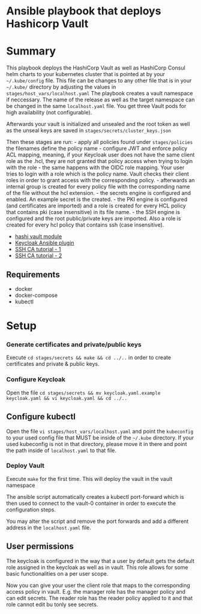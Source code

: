# Ansible playbook that deploys Hashicorp Vault

# Summary

This playbook deploys the HashiCorp Vault as well as HashiCorp Consul helm charts to your kubernetes cluster that is pointed at by your `~/.kube/config` file.
This file can be changes to any other file that is in your `~/.kube/` directory by adjusting the values in `stages/host_vars/localhost.yaml`
The playbook creates a vault namespace if neccessary.
The name of the release as well as the target namespace can be changed in the same `localhost.yaml` file.
You get three Vault pods for high availability (not configurable).

Afterwards your vault is initialized and unsealed and the root token as well as the unseal keys are saved in `stages/secrets/cluster_keys.json`

Then these stages are run:
    - apply all policies found under `stages/policies` the filenames define the policy name
    - configure JWT and enforce policy ACL mapping, meaning, if your Keycloak user does not have the same client role as the <policy>.hcl, they are not granted that policy access when trying to login with the role <policy>
    - the same happens with the OIDC role mapping. Your user tries to login with a role which is the policy name. Vault checks their client roles in order to grant access with the corresponding policy.
    - afterwards an internal group is created for every policy file with the corresponding name of the file without the hcl extension.
    - the secrets engine is configured and enabled. An example secret is the created.
    - the PKI engine is configured (and certificates are imported) and a role is created for every HCL policy that contains pki (case insensitive) in its file name.
    - the SSH engine is configured and the root public/private keys are imported. Also a role is created for every hcl policy that contains ssh (case insensitive).


- [hashi vault module](https://terryhowe.github.io/ansible-modules-hashivault/modules/list_of_hashivault_modules.html)
- [Keycloak Ansible plugin](https://docs.ansible.com/ansible/latest/collections/community/general/keycloak_client_module.html)
- [SSH CA tutorial - 1](https://www.lorier.net/docs/ssh-ca.html)
- [SSH CA tutorial - 2](https://access.redhat.com/documentation/en-us/red_hat_enterprise_linux/6/html/deployment_guide/sec-using_openssh_certificate_authentication)

## Requirements

- docker
- docker-compose
- kubectl

# Setup

### Generate certificates and private/public keys
Execute `cd stages/secrets && make && cd ../..` in order to create certificates and private & public keys.

### Configure Keycloak
Open the file `cd stages/secrets && mv keycloak.yaml.example keycloak.yaml && vi keycloak.yaml && cd ../..`

## Configure kubectl
Open the file `vi stages/host_vars/localhost.yaml` and point the `kubeconfig` to your used config file that MUST be inside of the `~/.kube` directory. If your used kubeconfig is not in that directory, please move it in there and point the path inside of `localhost.yaml` to that file.

### Deploy Vault
Execute `make` for the first time. This will deploy the vault in the vault namespace

The ansible script automatically creates a kubectl port-forward which is then used to connect to the vault-0 container in order to execute the configuration steps.

You may alter the script and remove the port forwards and add a different address in the `localhost.yaml` file.


## User permissions

The keycloak is configured in the way that a user by default gets the default role assigned in the keycloak as well as in vault.
This role allows for some basic functionalities on a per user scope.

Now you can give your user the client role that maps to the corresponding access policy in vault.
E.g. the manager role has the manager policy and can edit secrets.
The reader role has the reader policy applied to it and that role cannot edit bu tonly see secrets.